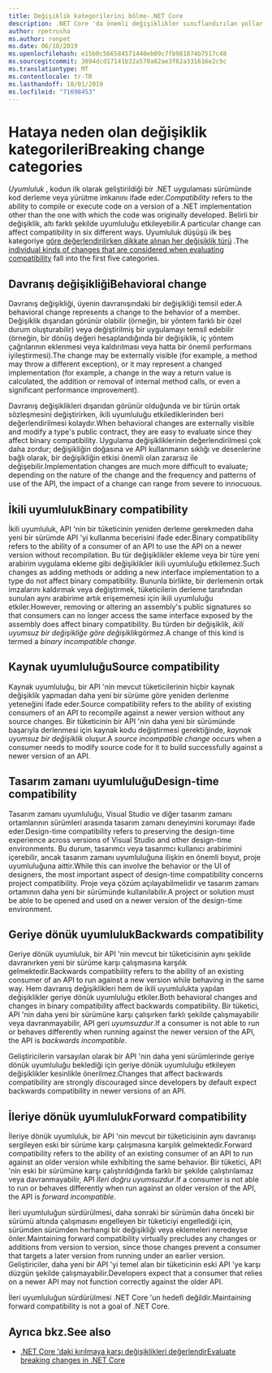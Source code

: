```yaml
---
title: Değişiklik kategorilerini bölme-.NET Core
description: .NET Core 'da önemli değişiklikler sınıflandırılan yollar hakkında bilgi edinin.
author: rpetrusha
ms.author: ronpet
ms.date: 06/10/2019
ms.openlocfilehash: e15b0c566584571440eb09c7fb981874b7517c48
ms.sourcegitcommit: 3094dcd17141b32a570a82ae3f62a331616e2c9c
ms.translationtype: MT
ms.contentlocale: tr-TR
ms.lasthandoff: 10/01/2019
ms.locfileid: "71698453"
---
```

# <a name="breaking-change-categories"></a><span data-ttu-id="aa44c-103">Hataya neden olan değişiklik kategorileri</span><span class="sxs-lookup"><span data-stu-id="aa44c-103">Breaking change categories</span></span>

<span data-ttu-id="aa44c-104">*Uyumluluk* , kodun ilk olarak geliştirildiği bir .NET uygulaması sürümünde kod derleme veya yürütme imkanını ifade eder.</span><span class="sxs-lookup"><span data-stu-id="aa44c-104">*Compatibility* refers to the ability to compile or execute code on a version of a .NET implementation other than the one with which the code was originally developed.</span></span> <span data-ttu-id="aa44c-105">Belirli bir değişiklik, altı farklı şekilde uyumluluğu etkileyebilir.</span><span class="sxs-lookup"><span data-stu-id="aa44c-105">A particular change can affect compatibility in six different ways.</span></span> <span data-ttu-id="aa44c-106">Uyumluluk düşüşü ilk beş kategoriye [göre değerlendirilirken dikkate alınan her değişiklik türü](index.md) .</span><span class="sxs-lookup"><span data-stu-id="aa44c-106">The [individual kinds of changes that are considered when evaluating compatibility](index.md) fall into the first five categories.</span></span> 

## <a name="behavioral-change"></a><span data-ttu-id="aa44c-107">Davranış değişikliği</span><span class="sxs-lookup"><span data-stu-id="aa44c-107">Behavioral change</span></span>

<span data-ttu-id="aa44c-108">Davranış değişikliği, üyenin davranışındaki bir değişikliği temsil eder.</span><span class="sxs-lookup"><span data-stu-id="aa44c-108">A behavioral change represents a change to the behavior of a member.</span></span> <span data-ttu-id="aa44c-109">Değişiklik dışarıdan görünür olabilir (örneğin, bir yöntem farklı bir özel durum oluşturabilir) veya değiştirilmiş bir uygulamayı temsil edebilir (örneğin, bir dönüş değeri hesaplandığında bir değişiklik, iç yöntem çağrılarının eklenmesi veya kaldırılması veya hatta bir önemli performans iyileştirmesi).</span><span class="sxs-lookup"><span data-stu-id="aa44c-109">The change may be externally visible (for example, a method may throw a different exception), or it may represent a changed implementation (for example, a change in the way a return value is calculated, the addition or removal of internal method calls, or even a significant performance improvement).</span></span>

<span data-ttu-id="aa44c-110">Davranış değişiklikleri dışarıdan görünür olduğunda ve bir türün ortak sözleşmesini değiştirirken, ikili uyumluluğu etkilediklerinden beri değerlendirilmesi kolaydır.</span><span class="sxs-lookup"><span data-stu-id="aa44c-110">When behavioral changes are externally visible and modify a type's public contract, they are easy to evaluate since they affect binary compatibility.</span></span> <span data-ttu-id="aa44c-111">Uygulama değişikliklerinin değerlendirilmesi çok daha zordur; değişikliğin doğasına ve API kullanmanın sıklığı ve desenlerine bağlı olarak, bir değişikliğin etkisi önemli olan zararsız ile değişebilir.</span><span class="sxs-lookup"><span data-stu-id="aa44c-111">Implementation changes are much more difficult to evaluate; depending on the nature of the change and the frequency and patterns of use of the API, the impact of a change can range from severe to innocuous.</span></span>  

## <a name="binary-compatibility"></a><span data-ttu-id="aa44c-112">İkili uyumluluk</span><span class="sxs-lookup"><span data-stu-id="aa44c-112">Binary compatibility</span></span>

<span data-ttu-id="aa44c-113">İkili uyumluluk, API 'nin bir tüketicinin yeniden derleme gerekmeden daha yeni bir sürümde API 'yi kullanma becerisini ifade eder.</span><span class="sxs-lookup"><span data-stu-id="aa44c-113">Binary compatibility refers to the ability of a consumer of an API to use the API on a newer version without recompilation.</span></span> <span data-ttu-id="aa44c-114">Bu tür değişiklikler ekleme veya bir türe yeni arabirim uygulama ekleme gibi değişiklikler ikili uyumluluğu etkilemez.</span><span class="sxs-lookup"><span data-stu-id="aa44c-114">Such changes as adding methods or adding a new interface implementation to a type do not affect binary compatibility.</span></span> <span data-ttu-id="aa44c-115">Bununla birlikte, bir derlemenin ortak imzalarını kaldırmak veya değiştirmek, tüketicilerin derleme tarafından sunulan aynı arabirime artık erişememesi için ikili uyumluluğu etkiler.</span><span class="sxs-lookup"><span data-stu-id="aa44c-115">However, removing or altering an assembly's public signatures so that consumers can no longer access the same interface exposed by the assembly does affect binary compatibility.</span></span> <span data-ttu-id="aa44c-116">Bu türden bir değişiklik, *ikili uyumsuz bir değişikliğe göre değişiklik*görmez.</span><span class="sxs-lookup"><span data-stu-id="aa44c-116">A change of this kind is termed a *binary incompatible change*.</span></span>

## <a name="source-compatibility"></a><span data-ttu-id="aa44c-117">Kaynak uyumluluğu</span><span class="sxs-lookup"><span data-stu-id="aa44c-117">Source compatibility</span></span>

 <span data-ttu-id="aa44c-118">Kaynak uyumluluğu, bir API 'nin mevcut tüketicilerinin hiçbir kaynak değişiklik yapmadan daha yeni bir sürüme göre yeniden derlenme yeteneğini ifade eder.</span><span class="sxs-lookup"><span data-stu-id="aa44c-118">Source compatibility refers to the ability of existing consumers of an API to recompile against a newer version without any source changes.</span></span> <span data-ttu-id="aa44c-119">Bir tüketicinin bir API 'nin daha yeni bir sürümünde başarıyla derlenmesi için kaynak kodu değiştirmesi gerektiğinde, *kaynak uyumsuz bir değişiklik* oluşur.</span><span class="sxs-lookup"><span data-stu-id="aa44c-119">A *source incompatible change* occurs when a consumer needs to modify source code for it to build successfully against a newer version of an API.</span></span>

## <a name="design-time-compatibility"></a><span data-ttu-id="aa44c-120">Tasarım zamanı uyumluluğu</span><span class="sxs-lookup"><span data-stu-id="aa44c-120">Design-time compatibility</span></span>

<span data-ttu-id="aa44c-121">Tasarım zamanı uyumluluğu, Visual Studio ve diğer tasarım zamanı ortamlarının sürümleri arasında tasarım zamanı deneyimini korumayı ifade eder.</span><span class="sxs-lookup"><span data-stu-id="aa44c-121">Design-time compatibility refers to preserving the design-time experience across versions of Visual Studio and other design-time environments.</span></span> <span data-ttu-id="aa44c-122">Bu durum, tasarımcı veya tasarımcı kullanıcı arabirimini içerebilir, ancak tasarım zamanı uyumluluğuna ilişkin en önemli boyut, proje uyumluluğuna aittir.</span><span class="sxs-lookup"><span data-stu-id="aa44c-122">While this can involve the behavior or the UI of designers, the most important aspect of design-time compatibility concerns project compatibility.</span></span> <span data-ttu-id="aa44c-123">Proje veya çözüm açılayabilmelidir ve tasarım zamanı ortamının daha yeni bir sürümünde kullanılabilir.</span><span class="sxs-lookup"><span data-stu-id="aa44c-123">A project or solution must be able to be opened and used on a newer version of the design-time environment.</span></span>

## <a name="backwards-compatibility"></a><span data-ttu-id="aa44c-124">Geriye dönük uyumluluk</span><span class="sxs-lookup"><span data-stu-id="aa44c-124">Backwards compatibility</span></span>

<span data-ttu-id="aa44c-125">Geriye dönük uyumluluk, bir API 'nin mevcut bir tüketicisinin aynı şekilde davranırken yeni bir sürüme karşı çalışmasına karşılık gelmektedir.</span><span class="sxs-lookup"><span data-stu-id="aa44c-125">Backwards compatibility refers to the ability of an existing consumer of an API to run against a new version while behaving in the same way.</span></span> <span data-ttu-id="aa44c-126">Hem davranış değişiklikleri hem de ikili uyumlulukta yapılan değişiklikler geriye dönük uyumluluğu etkiler.</span><span class="sxs-lookup"><span data-stu-id="aa44c-126">Both behavioral changes and changes in binary compatibility affect backwards compatibility.</span></span> <span data-ttu-id="aa44c-127">Bir tüketici, API 'nin daha yeni bir sürümüne karşı çalışırken farklı şekilde çalışmayabilir veya davranmayabilir, API geri *uyumsuzdur*.</span><span class="sxs-lookup"><span data-stu-id="aa44c-127">If a consumer is not able to run or behaves differently when running against the newer version of the API, the API is *backwards incompatible*.</span></span>

<span data-ttu-id="aa44c-128">Geliştiricilerin varsayılan olarak bir API 'nin daha yeni sürümlerinde geriye dönük uyumluluğu beklediği için geriye dönük uyumluluğu etkileyen değişiklikler kesinlikle önerilmez.</span><span class="sxs-lookup"><span data-stu-id="aa44c-128">Changes that affect backwards compatibility are strongly discouraged since developers by default expect backwards compatibility in newer versions of an API.</span></span>

## <a name="forward-compatibility"></a><span data-ttu-id="aa44c-129">İleriye dönük uyumluluk</span><span class="sxs-lookup"><span data-stu-id="aa44c-129">Forward compatibility</span></span>

<span data-ttu-id="aa44c-130">İleriye dönük uyumluluk, bir API 'nin mevcut bir tüketicisinin aynı davranışı sergileyen eski bir sürüme karşı çalışmasına karşılık gelmektedir.</span><span class="sxs-lookup"><span data-stu-id="aa44c-130">Forward compatibility refers to the ability of an existing consumer of an API to run against an older version while exhibiting the same behavior.</span></span> <span data-ttu-id="aa44c-131">Bir tüketici, API 'nin eski bir sürümüne karşı çalıştırıldığında farklı bir şekilde çalıştırılamaz veya davranmayabilir, API *İleri doğru uyumsuzdur*.</span><span class="sxs-lookup"><span data-stu-id="aa44c-131">If a consumer is not able to run or behaves differently when run against an older version of the API, the API is *forward incompatible*.</span></span> 

<span data-ttu-id="aa44c-132">İleri uyumluluğun sürdürülmesi, daha sonraki bir sürümün daha önceki bir sürümü altında çalışmasını engelleyen bir tüketiciyi engellediği için, sürümden sürümden herhangi bir değişikliği veya eklemeleri neredeyse önler.</span><span class="sxs-lookup"><span data-stu-id="aa44c-132">Maintaining forward compatibility virtually precludes any changes or additions from version to version, since those changes prevent a consumer that targets a later version from running under an earlier version.</span></span> <span data-ttu-id="aa44c-133">Geliştiriciler, daha yeni bir API 'yi temel alan bir tüketicinin eski API 'ye karşı düzgün şekilde çalışmayabilir.</span><span class="sxs-lookup"><span data-stu-id="aa44c-133">Developers expect that a consumer that relies on a newer API may not function correctly against the older API.</span></span> 

<span data-ttu-id="aa44c-134">İleri uyumluluğun sürdürülmesi .NET Core 'un hedefi değildir.</span><span class="sxs-lookup"><span data-stu-id="aa44c-134">Maintaining forward compatibility is not a goal of .NET Core.</span></span>

## <a name="see-also"></a><span data-ttu-id="aa44c-135">Ayrıca bkz.</span><span class="sxs-lookup"><span data-stu-id="aa44c-135">See also</span></span>

- [<span data-ttu-id="aa44c-136">.NET Core 'daki kırılmaya karşı değişiklikleri değerlendir</span><span class="sxs-lookup"><span data-stu-id="aa44c-136">Evaluate breaking changes in .NET Core</span></span>](index.md)

